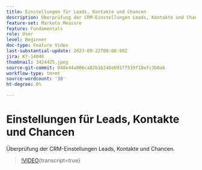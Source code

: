 ```yaml
---
title: Einstellungen für Leads, Kontakte und Chancen
description: Überprüfung der CRM-Einstellungen Leads, Kontakte und Chancen.
feature-set: Marketo Measure
feature: Fundamentals
role: User
level: Beginner
doc-type: Feature Video
last-substantial-update: 2023-09-22T00:00:00Z
jira: KT-14048
thumbnail: 3424425.jpeg
source-git-commit: 040e44a006ca82b1b248eb91ff539f18efc3b0ab
workflow-type: tm+mt
source-wordcount: '30'
ht-degree: 0%

---
```



# Einstellungen für Leads, Kontakte und Chancen

Überprüfung der CRM-Einstellungen Leads, Kontakte und Chancen.

>[!VIDEO](https://video.tv.adobe.com/v/3424425/?learn=on){transcript=true}
